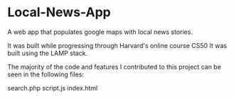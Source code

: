 # Local-News-App

A web app that populates google maps with local news stories.

It was built while progressing through Harvard's online course CS50 It was built using the LAMP stack.

The majority of the code and features I contributed to this project can be seen in the following files:

search.php
script.js
index.html
